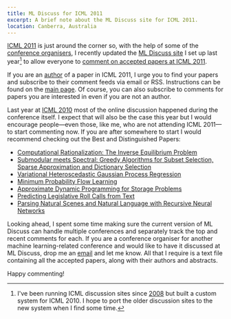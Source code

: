 ```yaml
---
title: ML Discuss for ICML 2011
excerpt: A brief note about the ML Discuss site for ICML 2011.
location: Canberra, Australia
---
```


[ICML 2011](http://www.icml-2011.org/) is just around the corner so, with the help of some of the [conference organisers](http://www.icml-2011.org/organization.php), I recently updated the [ML Discuss site](http://mldiscuss.appspot.com) I set up last year[^1] to allow everyone to [comment on accepted papers at ICML 2011](http://mldiscuss.appspot.com/venue/ICML/2011/).

If you are an [author](http://mldiscuss.appspot.com/author/) of a paper in ICML 2011, I urge you to find your papers and subscribe to their comment feeds via email or RSS. Instructions can be found on the [main page](http://mldiscuss.appspot.com/). Of course, you can also subscribe to comments for papers you are interested in even if you are not an author.

Last year at [ICML 2010](http://mldiscuss.appspot.com/venue/ICML/2010/) most of the online discussion happened during the conference itself. I expect that will also be the case this year but I would encourage people—even those, like me, who are not attending ICML 2011—to start commenting now. If you are after somewhere to start I would recommend checking out the Best and Distinguished Papers:

- [Computational Rationalization: The Inverse Equilibrium Problem](http://mldiscuss.appspot.com/venue/ICML/2011/article/599/)
- [Submodular meets Spectral: Greedy Algorithms for Subset Selection, Sparse Approximation and Dictionary Selection](http://mldiscuss.appspot.com/venue/ICML/2011/article/542/)
- [Variational Heteroscedastic Gaussian Process Regression](http://mldiscuss.appspot.com/venue/ICML/2011/article/456/)
- [Minimum Probability Flow Learning](http://mldiscuss.appspot.com/venue/ICML/2011/article/480/)
- [Approximate Dynamic Programming for Storage Problems](http://mldiscuss.appspot.com/venue/ICML/2011/article/235/)
- [Predicting Legislative Roll Calls from Text](http://mldiscuss.appspot.com/venue/ICML/2011/article/333/)
- [Parsing Natural Scenes and Natural Language with Recursive Neural Networks](http://mldiscuss.appspot.com/venue/ICML/2011/article/125/)


Looking ahead, I spent some time making sure the current version of ML Discuss can handle multiple conferences and separately track the top and recent comments for each. If you are a conference organiser for another machine learning-related conference and would like to have it discussed at ML Discuss, drop me an [email](mailto:mark@reid.name) and let me know. All that I require is a text file containing all the accepted papers, along with their authors and abstracts.

Happy commenting!

[^1]: I've been running ICML discussion sites since [2008](http://conflate.net/icml/) but built a custom system for ICML 2010. I hope to port the older discussion sites to the new system when I find some time.
